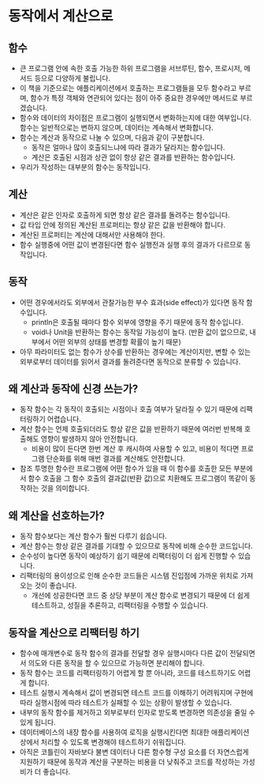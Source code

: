 # 동작에서 계산으로

## 함수
- 큰 프로그램 안에 속한 호출 가능한 하위 프로그램을 서브루틴, 함수, 프로시저, 메서드 등으로 다양하게 불립니다.
- 이 책을 기준으로는 애플리케이션에서 호출하는 프로그램들을 모두 함수라고 부르며, 함수가 특정 객체와 연관되어 있다는 점이 아주 중요한 경우에만 메서드로 부르겠습니다.
- 함수와 데이터의 차이점은 프로그램이 실행되면서 변화하는지에 대한 여부입니다. 함수는 일반적으로는 변하지 않으며, 데이터는 계속해서 변화합니다.
- 함수는 계산과 동작으로 나눌 수 있으며, 다음과 같이 구분합니다.
    - 동작은 얼마나 많이 호출되느냐에 따라 결과가 달라지는 함수입니다.
    - 계산은 호출된 시점과 상관 없이 항상 같은 결과를 반환하는 함수입니다.
- 우리가 작성하는 대부분의 함수는 동작입니다.

## 계산
- 계산은 같은 인자로 호출하게 되면 항상 같은 결과를 돌려주는 함수입니다.
- 값 타입 안에 정의된 계산된 프로퍼티는 항상 같은 값을 반환해야 합니다.
- 계산된 프로퍼티는 계산에 대해서만 사용해야 한다.
- 함수 실행중에 어떤 값이 변경된다면 함수 실행전과 실행 후의 결과가 다르므로 동작입니다.
## 동작
- 어떤 경우에서라도 외부에서 관찰가능한 부수 효과(side effect)가 있다면 동작 함수입니다.
    - println은 호출될 때마다 함수 외부에 영향을 주기 때문에 동작 함수입니다.
    - void나 Unit을 반환하는 함수는 동작일 가능성이 높다. (반환 값이 없으므로, 내부에서 어떤 외부의 상태를 변경할 확률이 높기 때문)
- 아무 파라미터도 없는 함수가 상수를 반환하는 경우에는 계산이지만, 변할 수 있는 외부로부터 데이터를 읽어서 결과를 돌려준다면 동작으로 분류할 수 있습니다.

## 왜 계산과 동작에 신경 쓰는가?
- 동작 함수는 각 동작이 호출되는 시점이나 호출 여부가 달라질 수 있기 때문에 리팩터링하기 어렵습니다.
- 계산 함수는 언제 호출되더라도 항상 같은 값을 반환하기 때문에 여러번 반복해 호출해도 영향이 발생하지 않아 안전합니다.
    - 비용이 많이 든다면 한번 계산 후 캐시하여 사용할 수 있고, 비용이 적다면 프로그램 단순화를 위해 매번 결과를 계산해도 안전합니다.
- 참조 투명한 함수란 프로그램에 어떤 함수가 있을 때 이 함수를 호출한 모든 부분에서 함수 호출을 그 함수 호출의 결과값(반환 값)으로 치환해도 프로그램이 똑같이 동작하는 것을 의미합니다.

## 왜 계산을 선호하는가?
- 동작 함수보다는 계산 함수가 훨씬 다루기 쉽습니다.
- 계산 함수는 항상 같은 결과를 기대할 수 있으므로 동작에 비해 순수한 코드입니다.
- 순수성이 높다면 동작이 예상하기 쉽기 때문에 리팩터링이 더 쉽게 진행할 수 있습니다.
- 리팩터링의 용이성으로 인해 순수한 코드들은 시스템 진입점에 가까운 위치로 가져오는 것이 좋습니다.
  - 개선에 성공한다면 코드 중 상당 부분이 계산 함수로 변경되기 때문에 더 쉽게 테스트하고, 성질을 추론하고, 리팩터링을 수행할 수 있습니다.

## 동작을 계산으로 리팩터링 하기
- 함수에 매개변수로 동작 함수의 결과를 전달할 경우 실행시마다 다른 값이 전달되면서 의도와 다른 동작을 할 수 있으므로 가능하면 분리해야 합니다.
- 동작 함수는 코드를 리팩터링하기 어렵게 할 뿐 아니라, 코드를 테스트하기도 어렵게 합니다.
- 테스트 실행시 계속해서 값이 변경되면 테스트 코드를 이해하기 어려워지며 구현에 따라 실행시점에 따라 테스트가 실패할 수 있는 상황이 발생할 수 있습니다.
- 내부의 동작 함수를 제거하고 외부로부터 인자로 받도록 변경하면 의존성을 줄일 수 있게 됩니다.
- 데이터베이스의 내장 함수를 사용하여 로직을 실행시킨다면 최대한 애플리케이션 상에서 처리할 수 있도록 변경해야 테스트하기 쉬워집니다.
- 아직은 코틀린이 자바보다 불변 데이터나 다른 함수형 구성 요소를 더 자연스럽게 지원하기 때문에 동작과 계산을 구분하는 비용을 더 낮춰주고 코드를 작성하는 가성비가 더 좋습니다.